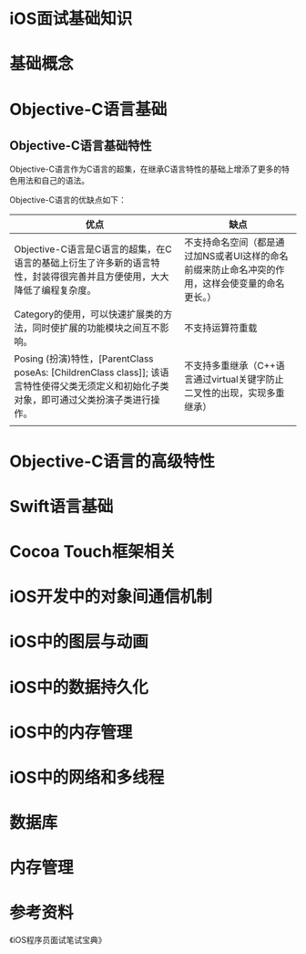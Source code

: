 # iOS面试基础知识

# 基础概念

# Objective-C语言基础

## Objective-C语言基础特性

Objective-C语言作为C语言的超集，在继承C语言特性的基础上增添了更多的特色用法和自己的语法。

Objective-C语言的优缺点如下：

| 优点                                                         | 缺点                                                         |
| ------------------------------------------------------------ | ------------------------------------------------------------ |
| Objective-C语言是C语言的超集，在C语言的基础上衍生了许多新的语言特性，封装得很完善并且方便使用，大大降低了编程复杂度。 | 不支持命名空间（都是通过加NS或者UI这样的命名前缀来防止命名冲突的作用，这样会使变量的命名更长。） |
| Category的使用，可以快速扩展类的方法，同时使扩展的功能模块之间互不影响。 | 不支持运算符重载                                             |
| Posing (扮演)特性，[ParentClass poseAs: [ChildrenClass class]]; 该语言特性使得父类无须定义和初始化子类对象，即可通过父类扮演子类进行操作。 | 不支持多重继承（C++语言通过virtual关键字防止二叉性的出现，实现多重继承） |
|                                                              |                                                              |



# Objective-C语言的高级特性

# Swift语言基础

# Cocoa Touch框架相关

# iOS开发中的对象间通信机制

# iOS中的图层与动画

# iOS中的数据持久化

# iOS中的内存管理

# iOS中的网络和多线程

# 数据库

# 内存管理

# 参考资料

《iOS程序员面试笔试宝典》